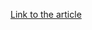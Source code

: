 [Link to the article](https://www.sentinelone.com/labs/nullbulge-threat-actor-masquerades-as-hacktivist-group-rebelling-against-ai/)
